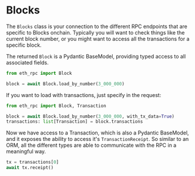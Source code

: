 # Blocks

The `Blocks` class is your connection to the different RPC endpoints that are specific to Blocks onchain.  Typically you will want to check things like the current block number, or you might want to access all the transactions for a specific block.

The returned `Block` is a Pydantic BaseModel, providing typed access to all associated fields.

```python
from eth_rpc import Block

block = await Block.load_by_number(3_000_000)
```

If you want to load with transactions, just specify in the request:

```python
from eth_rpc import Block, Transaction

block = await Block.load_by_number(3_000_000, with_tx_data=True)
transactions: list[Transaction] = block.transactions
```

Now we have access to a Transaction, which is also a Pydantic BaseModel, and it exposes the ability to access it's `TransactionReceipt`.  So similar to an ORM, all the different types are able to communicate with the RPC in a meaningful way.

```python
tx = transactions[0]
await tx.receipt()
```
